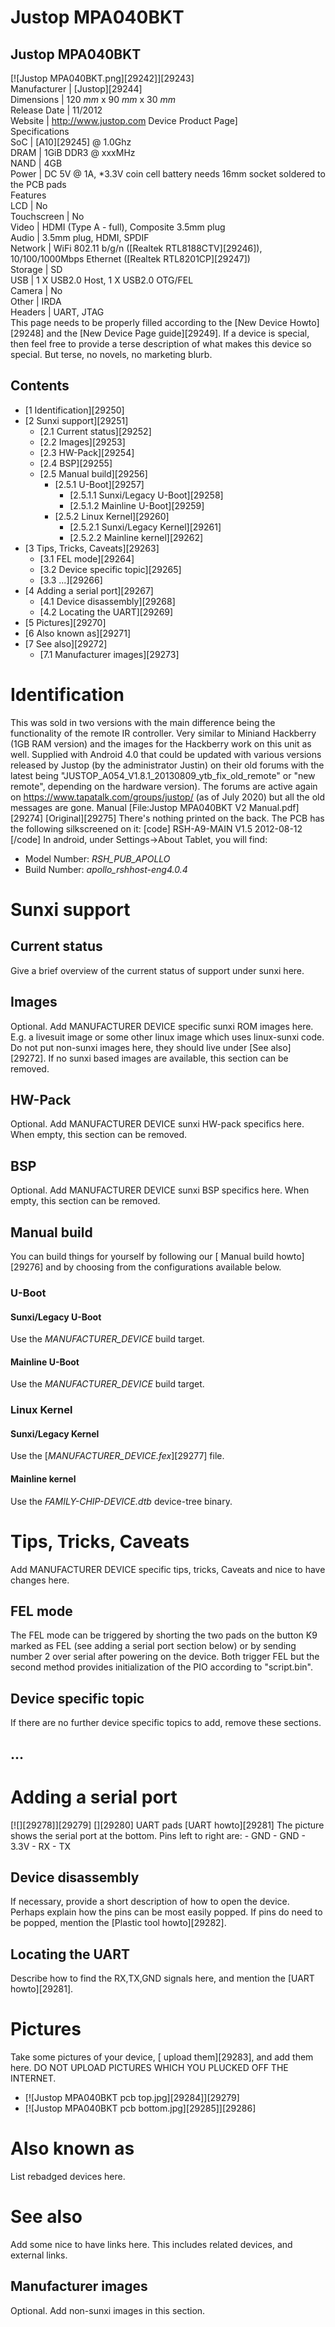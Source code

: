 # Justop MPA040BKT
Justop MPA040BKT  
---  
[![Justop MPA040BKT.png][29242]][29243]  
Manufacturer |  [Justop][29244]  
Dimensions |  120 _mm_ x 90 _mm_ x 30 _mm_  
Release Date |  11/2012   
Website |  <http://www.justop.com> Device Product Page]   
Specifications   
SoC |  [A10][29245] @ 1.0Ghz   
DRAM |  1GiB DDR3 @ xxxMHz   
NAND |  4GB   
Power |  DC 5V @ 1A, *3.3V coin cell battery needs 16mm socket soldered to the PCB pads   
Features   
LCD |  No   
Touchscreen |  No   
Video |  HDMI (Type A - full), Composite 3.5mm plug   
Audio |  3.5mm plug, HDMI, SPDIF   
Network |  WiFi 802.11 b/g/n ([Realtek RTL8188CTV][29246]), 10/100/1000Mbps Ethernet ([Realtek RTL8201CP][29247])   
Storage |  SD   
USB |  1 X USB2.0 Host, 1 X USB2.0 OTG/FEL   
Camera |  No   
Other |  IRDA   
Headers |  UART, JTAG   
This page needs to be properly filled according to the [New Device Howto][29248] and the [New Device Page guide][29249].
If a device is special, then feel free to provide a terse description of what makes this device so special. But terse, no novels, no marketing blurb.
## Contents
  * [1 Identification][29250]
  * [2 Sunxi support][29251]
    * [2.1 Current status][29252]
    * [2.2 Images][29253]
    * [2.3 HW-Pack][29254]
    * [2.4 BSP][29255]
    * [2.5 Manual build][29256]
      * [2.5.1 U-Boot][29257]
        * [2.5.1.1 Sunxi/Legacy U-Boot][29258]
        * [2.5.1.2 Mainline U-Boot][29259]
      * [2.5.2 Linux Kernel][29260]
        * [2.5.2.1 Sunxi/Legacy Kernel][29261]
        * [2.5.2.2 Mainline kernel][29262]
  * [3 Tips, Tricks, Caveats][29263]
    * [3.1 FEL mode][29264]
    * [3.2 Device specific topic][29265]
    * [3.3 ...][29266]
  * [4 Adding a serial port][29267]
    * [4.1 Device disassembly][29268]
    * [4.2 Locating the UART][29269]
  * [5 Pictures][29270]
  * [6 Also known as][29271]
  * [7 See also][29272]
    * [7.1 Manufacturer images][29273]

# Identification
This was sold in two versions with the main difference being the functionality of the remote IR controller. Very similar to Miniand Hackberry (1GB RAM version) and the images for the Hackberry work on this unit as well. Supplied with Android 4.0 that could be updated with various versions released by Justop (by the administrator Justin) on their old forums with the latest being "JUSTOP_A054_V1.8.1_20130809_ytb_fix_old_remote" or "new remote", depending on the hardware version). The forums are active again on <https://www.tapatalk.com/groups/justop/> (as of July 2020) but all the old messages are gone. 
Manual 
[File:Justop MPA040BKT V2 Manual.pdf][29274]
[Original][29275]
There's nothing printed on the back. 
The PCB has the following silkscreened on it: 
[code] 
    RSH-A9-MAIN V1.5
    2012-08-12
[/code]
In android, under Settings->About Tablet, you will find: 
  * Model Number: _RSH_PUB_APOLLO_
  * Build Number: _apollo_rshhost-eng4.0.4_

# Sunxi support
## Current status
Give a brief overview of the current status of support under sunxi here.
## Images
Optional. Add MANUFACTURER DEVICE specific sunxi ROM images here. E.g. a livesuit image or some other linux image which uses linux-sunxi code. Do not put non-sunxi images here, they should live under [See also][29272]. If no sunxi based images are available, this section can be removed.
## HW-Pack
Optional. Add MANUFACTURER DEVICE sunxi HW-pack specifics here. When empty, this section can be removed.
## BSP
Optional. Add MANUFACTURER DEVICE sunxi BSP specifics here. When empty, this section can be removed.
## Manual build
You can build things for yourself by following our [ Manual build howto][29276] and by choosing from the configurations available below. 
### U-Boot
#### Sunxi/Legacy U-Boot
Use the _MANUFACTURER_DEVICE_ build target. 
#### Mainline U-Boot
Use the _MANUFACTURER_DEVICE_ build target. 
### Linux Kernel
#### Sunxi/Legacy Kernel
Use the [_MANUFACTURER_DEVICE.fex_][29277] file. 
#### Mainline kernel
Use the _FAMILY-CHIP-DEVICE.dtb_ device-tree binary. 
# Tips, Tricks, Caveats
Add MANUFACTURER DEVICE specific tips, tricks, Caveats and nice to have changes here.
## FEL mode
The FEL mode can be triggered by shorting the two pads on the button K9 marked as FEL (see adding a serial port section below) or by sending number 2 over serial after powering on the device. Both trigger FEL but the second method provides initialization of the PIO according to "script.bin". 
## Device specific topic
If there are no further device specific topics to add, remove these sections.
## ...
# Adding a serial port
[![][29278]][29279]
[][29280]
UART pads
[UART howto][29281]
The picture shows the serial port at the bottom. Pins left to right are: 
\- GND 
\- GND 
\- 3.3V 
\- RX 
\- TX 
  

## Device disassembly
If necessary, provide a short description of how to open the device. Perhaps explain how the pins can be most easily popped. If pins do need to be popped, mention the [Plastic tool howto][29282].
## Locating the UART
Describe how to find the RX,TX,GND signals here, and mention the [UART howto][29281].
# Pictures
Take some pictures of your device, [ upload them][29283], and add them here. DO NOT UPLOAD PICTURES WHICH YOU PLUCKED OFF THE INTERNET.
  * [![Justop MPA040BKT pcb top.jpg][29284]][29279]
  * [![Justop MPA040BKT pcb bottom.jpg][29285]][29286]

# Also known as
List rebadged devices here.
# See also
Add some nice to have links here. This includes related devices, and external links.
## Manufacturer images
Optional. Add non-sunxi images in this section.
